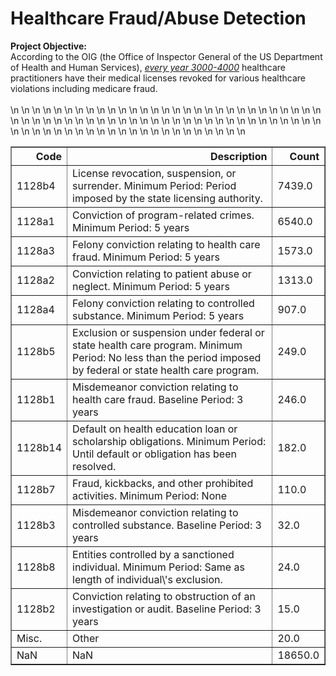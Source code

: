 <div class="cell text_cell rendered unselected" tabindex="2">
<div class="inner_cell">
<div class="text_cell_render rendered_html" tabindex="-1">
<h1 id="Project-1:-Doctor-or-Drug-Dealer?">Healthcare Fraud/Abuse Detection</h1>
</div>
</div>
</div>
<div class="cell text_cell unselected rendered" tabindex="2">
<div class="prompt input_prompt"><strong>Project Objective:</strong></div>
<div class="prompt input_prompt">According to the OIG (the Office of Inspector General of the US Department of Health and Human Services), <span style="text-decoration: underline;"><em>every year 3000-4000</em></span> healthcare practitioners have their medical licenses revoked for various healthcare violations including medicare fraud.&nbsp;</div>
<br />
<table border="1" class="dataframe">\n  <thead>\n    <tr style="text-align: right;">\n      <th>Code</th>\n      <th>Description</th>\n      <th>Count</th>\n    </tr>\n  </thead>\n  <tbody>\n    <tr>\n      <td>1128b4</td>\n      <td>License revocation, suspension, or surrender. Minimum Period: Period imposed by the state licensing authority.</td>\n      <td>7439.0</td>\n    </tr>\n    <tr>\n      <td>1128a1</td>\n      <td>Conviction of program-related crimes. Minimum Period: 5 years</td>\n      <td>6540.0</td>\n    </tr>\n    <tr>\n      <td>1128a3</td>\n      <td>Felony conviction relating to health care fraud. Minimum Period: 5 years</td>\n      <td>1573.0</td>\n    </tr>\n    <tr>\n      <td>1128a2</td>\n      <td>Conviction relating to patient abuse or neglect. Minimum Period: 5 years</td>\n      <td>1313.0</td>\n    </tr>\n    <tr>\n      <td>1128a4</td>\n      <td>Felony conviction relating to controlled substance. Minimum Period: 5 years</td>\n      <td>907.0</td>\n    </tr>\n    <tr>\n      <td>1128b5</td>\n      <td>Exclusion or suspension under federal or state health care program. Minimum Period: No less than the period imposed by federal or state health care program.</td>\n      <td>249.0</td>\n    </tr>\n    <tr>\n      <td>1128b1</td>\n      <td>Misdemeanor conviction relating to health care fraud. Baseline Period: 3 years</td>\n      <td>246.0</td>\n    </tr>\n    <tr>\n      <td>1128b14</td>\n      <td>Default on health education loan or scholarship obligations. Minimum Period: Until default or obligation has been resolved.</td>\n      <td>182.0</td>\n    </tr>\n    <tr>\n      <td>1128b7</td>\n      <td>Fraud, kickbacks, and other prohibited activities. Minimum Period: None</td>\n      <td>110.0</td>\n    </tr>\n    <tr>\n      <td>1128b3</td>\n      <td>Misdemeanor conviction relating to controlled substance. Baseline Period: 3 years</td>\n      <td>32.0</td>\n    </tr>\n    <tr>\n      <td>1128b8</td>\n      <td>Entities controlled by a sanctioned individual. Minimum Period: Same as length of individual\'s exclusion.</td>\n      <td>24.0</td>\n    </tr>\n    <tr>\n      <td>1128b2</td>\n      <td>Conviction relating to obstruction of an investigation or audit. Baseline Period: 3 years</td>\n      <td>15.0</td>\n    </tr>\n    <tr>\n      <td>Misc.</td>\n      <td>Other</td>\n      <td>20.0</td>\n    </tr>\n    <tr>\n      <td>NaN</td>\n      <td>NaN</td>\n      <td>18650.0</td>\n    </tr>\n  </tbody>\n</table>

